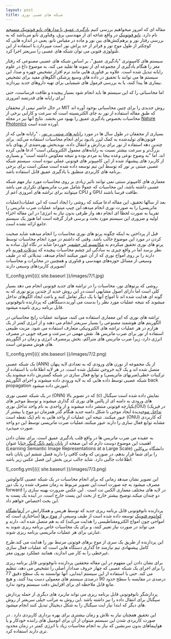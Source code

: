 ```yaml
---
layout: post
title: شبکه های عصبی نوری
---
```

مقاله ای که امروز میخواهیم بررسی کنیم [یادگیری عمیق با مدارهای نانو فوتونیک منسجم](https://arxiv.org/pdf/1610.02365.pdf) نام دارد. [نانو فوتونیک](https://en.wikipedia.org/wiki/Nanophotonics) در واقع شاخه ای از  مهندسی برق، وفناوری نانو می‌باشد که به بررسی رفتار نور و برهم‌کنش‌های بین نور و ماده در مقیاس نانو، یعنی در اندازه هایی که کوچکتر از طول موج نور و فراتر از حد پراش نور است میپردازد.با استفاده از این تلنولوژی فتونی می توان شبکه های عصبی را سریعتر اجرا کرد.

سیستم های کامپیوتری "یادگیری عمیق"، بر اساس شبکه های عصبی مصنوعی که رفتار مغز را هنگام یادگیری از مجموعه ای از نمونه ها تقلید می کند، به موضوع داغ در علوم رایانه تبدیل شده است. علاوه بر فناوری هایی مانند نرم افزار تشخیص چهره و صدا، این سیستم ها می توانند با تحقیق در داده های وسیع پزشکی الگوهای مفید برای تشخیص بیماری ها پیدا کنند، یا به بررسی فرمول های شیمیایی برای تهیه داروهای جدید بپردازند.

اما محاسباتی را که این سیستم ها باید انجام شود بسیار پیچیده و طاقت فرساست، حتی برای رایانه های قدرتمند امروزی!

در حال حاضر تیمی از محققان MIT  روش جدیدی را برای چنین محاسباتی بوجود آوره اند که طبق مقاله استفاده از نور به جای الکتریسیته است که سرعت و کارایی برخی از محاسبات بخصوص یادگیری عمیق را بهبود می بخشد. نتایج آنها نیز در مجله [Nature Photonics](https://www.nature.com/nphoton/journal/vaop/ncurrent/full/nphoton.2017.93.html) آورده شده است.

بسیاری از محققان در طول سال ها در مورد [رایانه های مبتنی بر نور](https://en.wikipedia.org/wiki/Optical_computing) ، "رایانه هایی که  از فوتون‌های تولیدشده به کمک لیزر یادیود برای انجام محاسبات استفاده می‌کند. برای چندین دهه استفاده از نور برای پردازش و انتقال داده، نویدبخش بهره‌مندی از پهنای باند بزرگ‌تر و سرعت بیشتر نسبت به رایانه‌های معمول الکترونیکی است" ادعا هایی کرده اند، اما "به وضوح نوعی وعده بیجا به مردم بوده و نتیجه معکوس داشته است" و بسیاری از کاربرد های پیشنهاد شده از این کامپیوتر های فوتونی عملی نبوده است. سیستم شبکه عصبی مبتنی بر نور که توسط این تیم توسعه داده شده است ممکن است برای برخی برنامه های کاربردی منطبق با یادگیری عمیق قابل استفاده باشد.

معماری های کامپیوتر سنتی نمی توانند تاثیر زیادی بر روی محاسبات مورد نیاز مهم شبکه عصبی داشته باشد، این محاسبات که عمولا شامل ضرب ماتریسهای تکراری می باشد میتوانند برای تراشه های امروزی اعم از CPU و GPU طاقت فرسا باشند.

بعد از سالها تحقیق، این مقاله ادعا میکند که روشی را ایجاد است که این عملیات(عملیات ماتریسی) را به صورت نوری انجام میدهد.این چیپ میتواند عملیات ضرب ماتریس را تقریبا به صورت لحظا ای انجام دهد واز طرفی بدون نیاز به انرژی!  در این مقاله اجزاء اولیه و ضروری این سیستم مورد بحث و برسی قرار گرفته است اما هنوز یک سیستم جامع ارائه نشده است.

قبل از پرداختن به اینکه چگونه پرتو های نوری محاسبات را انجام میدهند شاید صحبت کردن در مورد این موضوع جالب باشد. وقتی که داشتم در مورد انجام محاسبات توسط پرتو های نوری تحقیق میکردم به [مکانسیم لنز چشم](https://physics.stackexchange.com/questions/28711/optics-of-the-eye-do-we-see-fourier-transforms)بر خوردم! شاید در نگاه اول ساده به نظر برسد اما در واقع چیزی به سادگی لنز چشم محاسبات پیچیده که [تبدیلات فوریه](https://en.wikipedia.org/wiki/Fourier_transform) نام دارند را بر روی امواج نوری که از آن عبور میکنند انجام میدهد، تبدیلاتی که در طیف وسیعی از مسائل حوزه‌های مهندسی و فناوری و همچنین در مخابرات و محاسبات تصویری کاربردهای وسیعی دارند!

![_config.yml]({{ site.baseurl }}/images/7/1.jpg)

روشی که پرتوهای نور، محاسبات را در تراشه های جدید فوتونی انجام می دهد بسیار کلی است اما دارای اصول مشابهی است.در این روش جدید از چندین پرتو نوری که به گونه ای هدایت شده اند تا امواج آنها با یک دیگر تعامل کنند و باعث ایجاد الگوهای تداخل میشوند که نتیجه عملیات مورد نظر را بدست می آورند،دستگاهی که پردازنده نانوفوتونی قابل برنامه ریزی نامیده میشود.

تراشه های نوری که این معماری استفاده می کنند، میتوانند عملیات رایج محاسباتی در الگوریتم های هوشمند مصنوعی را بسیار سریعتر انجام می دهند و از انرژی کمتر از یک هزارم در هر عملیات تراشه های الکترونیکی متعارف استفاده می شود. مزیت طبیعی استفاده از نور برای ضرب ماتریس ها، نقش مهمی در سرعت و صرفه جویی در مصرف انرژی دارد، زیرا ضرب ماتریس های متراکم، بخش پرمصرف انرژی و زمان در الگوریتم های هوش مصنوعی است.

![_config.yml]({{ site.baseurl }}/images/7/2.png)

یک شبکه عصبی (ANN) از یک مجموعه از نورن های ورودی که به تعدادی لایه پنهان متصل شده اند و یک لایه خروجی تشکیل شده است. در هر لایه اطلاعات با استفاده از ترکیبات خطی(ضربهای ماتریسی) و توابع فعال سازی در شبکه گسترش داده میشوند.یک شبکه عصبی توسط داده هایی که به لایه ورودی داده میشوند و اجرای الگوریتم back propagation  آموزش داده میشود.

در یک شبکه عصبی نوری (ONN) که در تصویر بالا (c) نمایش داده شده است سیگنال های ورودی به دامنه ای از پالس های نوری کد گذاری میشوند و توسط موجبر های یکپارچه فوتونی منتشر داده میشوند و از واحدی به نام واحد تداخل نوری(OIU) (در فیزیک [تداخل موج](https://en.wikipedia.org/wiki/Interference_(wave_propagation))پدیدهٔ ایجاد موجی با شکل دامنه جدید هنگام گذر همزمان دو موج یا بیشتر از یک نقطه است) عبور میکنند. نتیجه این عملیات از واحد هایی به نام (ONU) که کاربردی مشابه توابع فعال سازی را دارند عبور میکنند.عملیات ضرت ماتریسی توسط این دو واحد صورت میپذیرد.
 
به عقیده من ضرب ماتریس ها در واقع قلب یادگیری عمیق است. برای نشان دادن اهمیت این موضوع دوست دارم که این صفحه از [پایان نامه یانگ گینگ جیا](https://www2.eecs.berkeley.edu/Pubs/TechRpts/2014/EECS-2014-93.pdf)با عنوان (Learning Semantic Image Representations at a Large Scale) دانشگاه بروکلین را برای شما قرار بدهم، در صورتی که وقت کافی را دارید فصل ششم این پایان نامه اطلاعات جالبی دارد. شاید جالب ترین بخش این فصل عکس زیر باشد:

![_config.yml]({{ site.baseurl }}/images/7/3.png) 

این تصویر نشان میدهد زمانی که برای انجام محاسبات در یک شبکه عصبی کانولوشن مصرف میشود به چه صورت است.این تصویر مربوط به زمان مصرف شده رد یک دور forward در لایه های مختلف معماری الکس نت است . این عکس ضرورت بهینه سازی را دو چندان میکند.توضیح بیشتر خارج از بحث این پست خارج است. در آینده یک پست به این بحث اختصاص خواهم داد.

پردازنده نانوفوتونی قابل برنامه ریزی جدید که توسط هریس و همکارانش در [آزمایشگاه کوانتوم فتونیک](http://www.rle.mit.edu/qp/) توسعه داده شده است از طیف وسیعی از [موج برها](https://en.wikipedia.org/wiki/Waveguide) (ساختاری است که امواجی چون امواج الکترومغناطیسی را هدایت می‌کند) که به هم متصل شده اند، دارند و می تواند در صورت نیاز تغییر کنند، و برای یک محاسبات خاص برنامه ریزی شوند به عبارتی برای هر عملیات ماتریسی برنامه ریزی شوند.

 این پردازنده از طریق یک سری از موج برهای فوتونی مرتبط نور را هدایت می کند.طرح کامل پیشنهادی تیم نیازمند جا گذاری دستگاه هایی است که عملیات فعال سازی غیرخطی را به کار می اندازند، همانند عملکرد نورون مغز.

برای نشان دادن این مفهوم در این مقاله محققین پردازنده نانوفوتونی قابل برنامه ریزی را برای اجرای یک شبکه عصبی که چهار حروف صدادار اصلی را تشخیص می دهد، تنظیم می کند. حتی با استفاده از این سیستم ابتدایی، آنها توانستند به یک سطح دقیق 77 درصدی در مقایسه با سطح حدود 90 درصدی سیستم های معمولی دست پیدا کنند،  و هیچ مانع قابل ملاحظه ای برای افزایش دقت سیستم وجود ندارد.

پردازشگر نانوفوتونی قابل برنامه ریزی می تواند ماربرد های دیگری از جمله پردازش سیگنال برای انتقال داده را نیز داشته باشد .این روش به مراتب خیلی سریعتر از روش های دیگر که ابتدا نیاز ایت سیگنال را به شکل دیجیتال تبدیل کنند انجام میشود.

این تحقیق همچنان نیاز به تلاش و زمان بیشتری برای بهره برداری کاربردی دارد . در صورت کاربردی شدن این سیستم میتوان از آن برای اتومبیل های راننده خودکار و یا هواپیماهای بدون سرنشین که نیاز به انجام محاسبات زیاد با انرژی کمتر در زمان محدود تری دارند استفاده کرد.
